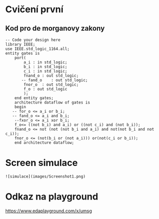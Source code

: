 # Cvičení první
## Kod pro de morganovy zakony
```
-- Code your design here
library IEEE;
use IEEE.std_logic_1164.all;
entity gates is
	port(
    	a_i	: in std_logic;
        b_i	: in std_logic;
        c_i : in std_logic;
        fnand_o	: out std_logic;
       -- fand_o	: out std_logic;
      	fnor_o	: out std_logic;
        f_o : out std_logic
    	);
    end entity gates;
    architecture dataflow of gates is
    begin
   -- for_o <= a_i or b_i;
   -- fand_o <= a_i and b_i;
    --fxor_o <= a_i xor b_i;
    f_o<= ((not b_i) and a_i) or ((not c_i) and (not b_i));
    fnand_o <= not (not (not b_i and a_i) and not(not b_i and not c_i));
    fnor_o <= (not(b_i or (not a_i))) or(not(c_i or b_i));
    end architecture dataflow;
```
# Screen simulace
    ![simulace](images/Screenshot1.png)
# Odkaz na playground
https://www.edaplayground.com/x/umsg
    
